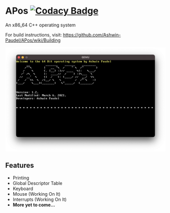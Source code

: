 # APos [![Codacy Badge](https://app.codacy.com/project/badge/Grade/274fb1784a364d5497d93c46798f7d28)](https://www.codacy.com/gh/Ashwin-Paudel/APos/dashboard?utm_source=github.com&amp;utm_medium=referral&amp;utm_content=Ashwin-Paudel/APos&amp;utm_campaign=Badge_Grade)

An x86_64 C++ operating system

For build instructions, visit:
https://github.com/Ashwin-Paudel/APos/wiki/Building

![Alt text](image/Screen%20Shot%202021-03-06%20at%208.55.38%20PM.png)

## Features 
  - Printing 
  - Global Descriptor Table
  - Keyboard
  - Mouse (Working On It)
  - Interrupts (Working On It)
  - **More yet to come...**
